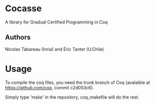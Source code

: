 # Cocasse
A library for Gradual Certified Programming in Coq 

## Authors

Nicolas Tabareau (Inria) and Éric Tanter (U.Chile)

# Usage

To compile the coq files, you need the trunk branch of Coq
(avalaible at https://github.com/coq, commit c2d053c6).

Simply type 'make' in the repository, coq_makefile will do the rest.

